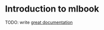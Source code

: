 # Introduction to mlbook

TODO: write [great documentation](http://jacobian.org/writing/great-documentation/what-to-write/)
